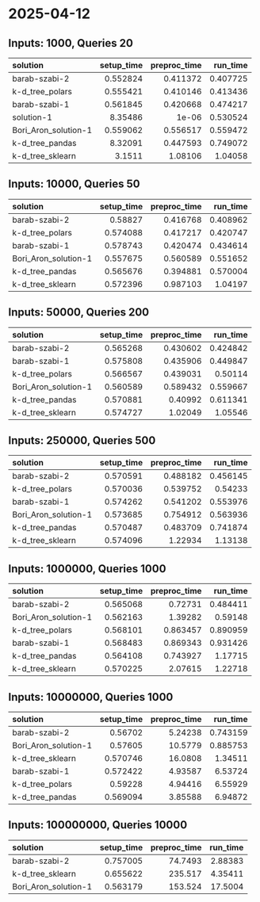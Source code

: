 # 2025-04-12

## Inputs: 1000, Queries 20

| solution             |   setup_time |   preproc_time |   run_time |
|:---------------------|-------------:|---------------:|-----------:|
| barab-szabi-2        |     0.552824 |       0.411372 |   0.407725 |
| k-d_tree_polars      |     0.555421 |       0.410146 |   0.413436 |
| barab-szabi-1        |     0.561845 |       0.420668 |   0.474217 |
| solution-1           |     8.35486  |       1e-06    |   0.530524 |
| Bori_Aron_solution-1 |     0.559062 |       0.556517 |   0.559472 |
| k-d_tree_pandas      |     8.32091  |       0.447593 |   0.749072 |
| k-d_tree_sklearn     |     3.1511   |       1.08106  |   1.04058  |

## Inputs: 10000, Queries 50

| solution             |   setup_time |   preproc_time |   run_time |
|:---------------------|-------------:|---------------:|-----------:|
| barab-szabi-2        |     0.58827  |       0.416768 |   0.408962 |
| k-d_tree_polars      |     0.574088 |       0.417217 |   0.420747 |
| barab-szabi-1        |     0.578743 |       0.420474 |   0.434614 |
| Bori_Aron_solution-1 |     0.557675 |       0.560589 |   0.551652 |
| k-d_tree_pandas      |     0.565676 |       0.394881 |   0.570004 |
| k-d_tree_sklearn     |     0.572396 |       0.987103 |   1.04197  |

## Inputs: 50000, Queries 200

| solution             |   setup_time |   preproc_time |   run_time |
|:---------------------|-------------:|---------------:|-----------:|
| barab-szabi-2        |     0.565268 |       0.430602 |   0.424842 |
| barab-szabi-1        |     0.575808 |       0.435906 |   0.449847 |
| k-d_tree_polars      |     0.566567 |       0.439031 |   0.50114  |
| Bori_Aron_solution-1 |     0.560589 |       0.589432 |   0.559667 |
| k-d_tree_pandas      |     0.570881 |       0.40992  |   0.611341 |
| k-d_tree_sklearn     |     0.574727 |       1.02049  |   1.05546  |

## Inputs: 250000, Queries 500

| solution             |   setup_time |   preproc_time |   run_time |
|:---------------------|-------------:|---------------:|-----------:|
| barab-szabi-2        |     0.570591 |       0.488182 |   0.456145 |
| k-d_tree_polars      |     0.570036 |       0.539752 |   0.54233  |
| barab-szabi-1        |     0.574262 |       0.541202 |   0.553976 |
| Bori_Aron_solution-1 |     0.573685 |       0.754912 |   0.563936 |
| k-d_tree_pandas      |     0.570487 |       0.483709 |   0.741874 |
| k-d_tree_sklearn     |     0.574096 |       1.22934  |   1.13138  |

## Inputs: 1000000, Queries 1000

| solution             |   setup_time |   preproc_time |   run_time |
|:---------------------|-------------:|---------------:|-----------:|
| barab-szabi-2        |     0.565068 |       0.72731  |   0.484411 |
| Bori_Aron_solution-1 |     0.562163 |       1.39282  |   0.59148  |
| k-d_tree_polars      |     0.568101 |       0.863457 |   0.890959 |
| barab-szabi-1        |     0.568483 |       0.869343 |   0.931426 |
| k-d_tree_pandas      |     0.564108 |       0.743927 |   1.17715  |
| k-d_tree_sklearn     |     0.570225 |       2.07615  |   1.22718  |

## Inputs: 10000000, Queries 1000

| solution             |   setup_time |   preproc_time |   run_time |
|:---------------------|-------------:|---------------:|-----------:|
| barab-szabi-2        |     0.56702  |        5.24238 |   0.743159 |
| Bori_Aron_solution-1 |     0.57605  |       10.5779  |   0.885753 |
| k-d_tree_sklearn     |     0.570746 |       16.0808  |   1.34511  |
| barab-szabi-1        |     0.572422 |        4.93587 |   6.53724  |
| k-d_tree_polars      |     0.59228  |        4.94416 |   6.55929  |
| k-d_tree_pandas      |     0.569094 |        3.85588 |   6.94872  |

## Inputs: 100000000, Queries 10000

| solution             |   setup_time |   preproc_time |   run_time |
|:---------------------|-------------:|---------------:|-----------:|
| barab-szabi-2        |     0.757005 |        74.7493 |    2.88383 |
| k-d_tree_sklearn     |     0.655622 |       235.517  |    4.35411 |
| Bori_Aron_solution-1 |     0.563179 |       153.524  |   17.5004  |